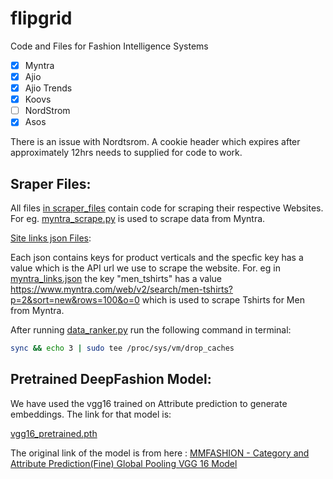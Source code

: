 # flipgrid

Code and Files for Fashion Intelligence Systems

- [x] Myntra
- [x] Ajio 
- [x] Ajio Trends
- [x] Koovs
- [ ] NordStrom   
- [x] Asos

There is an issue with Nordtsrom. A cookie header which expires after approximately 12hrs needs to supplied for code to work.

## Sraper Files: ##

All files [in scraper_files](scraper_files/) contain code for scraping their respective Websites.
For eg. [myntra_scrape.py](scraper_files/myntra_scrape.py) is used to scrape data from Myntra. 


[Site links json Files](categrory_wise_links):

Each json contains keys for product verticals and the specfic key has a value which is the API url we use to scrape the website.
For. eg  in [myntra_links.json](categrory_wise_links/myntra_links.json) the key "men_tshirts" has a value  https://www.myntra.com/web/v2/search/men-tshirts?p=2&sort=new&rows=100&o=0 which is used to scrape Tshirts for Men from Myntra.


After running [data_ranker.py](data_ranker.py) run the following command in terminal:
```bash
sync && echo 3 | sudo tee /proc/sys/vm/drop_caches
```

## Pretrained DeepFashion Model: ##

We have used the vgg16 trained on Attribute prediction to generate embeddings. The link for that model is:

[vgg16_pretrained.pth](https://drive.google.com/file/d/1i7AIdai4f-EAslC2wiRmPzt1vmWxFqS1/view?usp=sharing)

The original link of the model is from here : [ MMFASHION - Category and Attribute Prediction(Fine) Global Pooling VGG 16 Model](https://github.com/open-mmlab/mmfashion/blob/master/docs/MODEL_ZOO.md)
